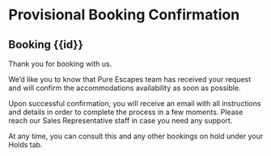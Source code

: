 # Provisional Booking Confirmation

## Booking {{id}}

Thank you for booking with us.

We’d like you to know that Pure Escapes team has received your request and will confirm the accommodations availability as soon as possible.
 
Upon successful confirmation, you will receive an email with all instructions and details in order to complete the process in a few moments. Please reach our Sales Representative staff in case you need any support.

At any time, you can consult this and any other bookings on hold under your Holds tab.